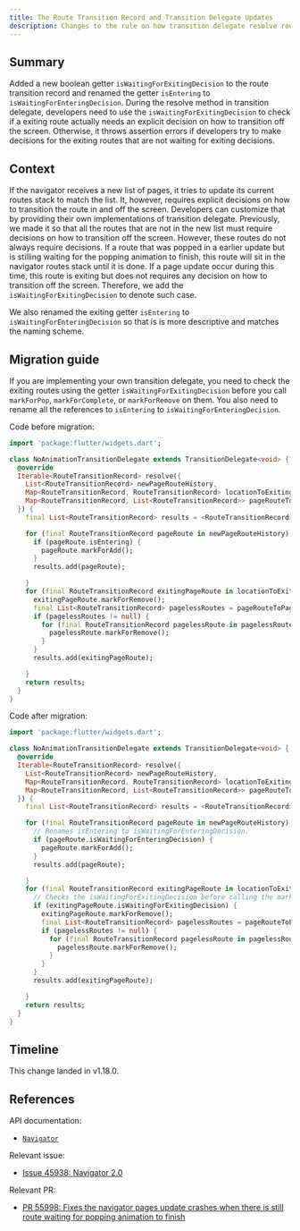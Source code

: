```yaml
---
title: The Route Transition Record and Transition Delegate Updates
description: Changes to the rule on how transition delegate resolve route transition.
---
```


## Summary

Added a new boolean getter `isWaitingForExitingDecision` to the route
transition record and renamed the getter `isEntering` to
`isWaitingForEnteringDecision`. During the resolve method in transition
delegate, developers need to use the `isWaitingForExitingDecision` to check
if a exiting route actually needs an explicit decision on how to transition
off the screen. Otherwise, it throws assertion errors if developers try to
make decisions for the exiting routes that are not waiting for exiting
decisions.


## Context

If the navigator receives a new list of pages, it tries to update its
current routes stack to match the list. It, however, requires explicit
decisions on how to transition the route in and off the screen. Developers
can customize that by providing their own implementations of transition
delegate. Previously, we made it so that all the routes that are not in the new
list must require decisions on how to transition off the screen. However,
these routes do not always require decisions. If a route that was popped
in a earlier update but is stilling waiting for the popping animation to
finish, this route will sit in the navigator routes stack until it is done.
If a page update occur during this time, this route is exiting but does
not requires any decision on how to transition off the screen. Therefore,
we add the `isWaitingForExitingDecision` to denote such case.

We also renamed the exiting getter `isEntering` to `isWaitingForEnteringDecision`
so that is is more descriptive and matches the naming scheme.

## Migration guide

If you are implementing your own transition delegate, you need to check the
exiting routes using the getter `isWaitingForExitingDecision` before you
call `markForPop`, `markForComplete`, or `markForRemove` on them. You also
need to rename all the references to `isEntering` to `isWaitingForEnteringDecision`.

Code before migration:

```dart
import 'package:flutter/widgets.dart';

class NoAnimationTransitionDelegate extends TransitionDelegate<void> {
  @override
  Iterable<RouteTransitionRecord> resolve({
    List<RouteTransitionRecord> newPageRouteHistory,
    Map<RouteTransitionRecord, RouteTransitionRecord> locationToExitingPageRoute,
    Map<RouteTransitionRecord, List<RouteTransitionRecord>> pageRouteToPagelessRoutes,
  }) {
    final List<RouteTransitionRecord> results = <RouteTransitionRecord>[];

    for (final RouteTransitionRecord pageRoute in newPageRouteHistory) {
      if (pageRoute.isEntering) {
        pageRoute.markForAdd();
      }
      results.add(pageRoute);

    }
    for (final RouteTransitionRecord exitingPageRoute in locationToExitingPageRoute.values) {
      exitingPageRoute.markForRemove();
      final List<RouteTransitionRecord> pagelessRoutes = pageRouteToPagelessRoutes[exitingPageRoute];
      if (pagelessRoutes != null) {
        for (final RouteTransitionRecord pagelessRoute in pagelessRoutes) {
          pagelessRoute.markForRemove();
        }
      }
      results.add(exitingPageRoute);

    }
    return results;
  }
}
```

Code after migration:

```dart
import 'package:flutter/widgets.dart';

class NoAnimationTransitionDelegate extends TransitionDelegate<void> {
  @override
  Iterable<RouteTransitionRecord> resolve({
    List<RouteTransitionRecord> newPageRouteHistory,
    Map<RouteTransitionRecord, RouteTransitionRecord> locationToExitingPageRoute,
    Map<RouteTransitionRecord, List<RouteTransitionRecord>> pageRouteToPagelessRoutes,
  }) {
    final List<RouteTransitionRecord> results = <RouteTransitionRecord>[];

    for (final RouteTransitionRecord pageRoute in newPageRouteHistory) {
      // Renames isEntering to isWaitingForEnteringDecision.
      if (pageRoute.isWaitingForEnteringDecision) {
        pageRoute.markForAdd();
      }
      results.add(pageRoute);

    }
    for (final RouteTransitionRecord exitingPageRoute in locationToExitingPageRoute.values) {
      // Checks the isWaitingForExitingDecision before calling the markFor methods.
      if (exitingPageRoute.isWaitingForExitingDecision) {
        exitingPageRoute.markForRemove();
        final List<RouteTransitionRecord> pagelessRoutes = pageRouteToPagelessRoutes[exitingPageRoute];
        if (pagelessRoutes != null) {
          for (final RouteTransitionRecord pagelessRoute in pagelessRoutes) {
            pagelessRoute.markForRemove();
          }
        }
      }
      results.add(exitingPageRoute);

    }
    return results;
  }
}
```

## Timeline

This change landed in v1.18.0.

## References

API documentation:
* [`Navigator`][]

Relevant issue:
* [Issue 45938: Navigator 2.0][]

Relevant PR:
* [PR 55998: Fixes the navigator pages update crashes when there is still route waiting for popping animation to finish][]


[Issue 45938: Navigator 2.0]: {{site.github}}/flutter/flutter/issues/45938
[`Navigator`]: {{site.api}}/flutter/widgets/Navigator-class.html
[PR 55998: Fixes the navigator pages update crashes when there is still route waiting for popping animation to finish]: {{site.github}}/flutter/flutter/pull/55998
